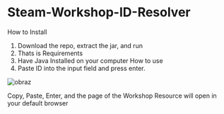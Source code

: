 # Steam-Workshop-ID-Resolver
How to Install

1. Download the repo, extract the jar, and run
2. Thats is
Requirements
1. Have Java Installed on your computer
How to use
1. Paste ID into the input field and press enter. 

![obraz](https://user-images.githubusercontent.com/71306750/117758723-279c0f00-b1e8-11eb-8dda-41189393d9ef.png)


 Copy, Paste, Enter, and the page of the Workshop Resource will open in your default browser
